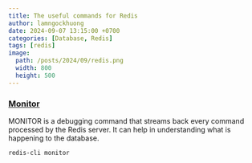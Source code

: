 ```yaml
---
title: The useful commands for Redis
author: lamngockhuong
date: 2024-09-07 13:15:00 +0700
categories: [Database, Redis]
tags: [redis]
image:
  path: /posts/2024/09/redis.png
  width: 800
  height: 500
---
```


### [Monitor](https://redis.io/docs/latest/commands/monitor/)

MONITOR is a debugging command that streams back every command processed by the Redis server. It can help in understanding what is happening to the database.

```bash
redis-cli monitor
```
